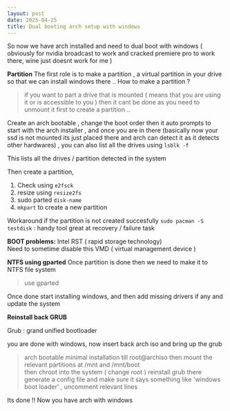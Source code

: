 ```yaml
---
layout: post
date: 2025-04-25
title: Dual booting arch setup with windows
---
```


So now we have arch installed and need to dual boot with windows ( obviously for nvidia broadcast to work and cracked premiere pro to work there, wine just doesnt work for me )

**Partition** 
The first role is to make a partition , a virtual partition in your drive so that we can install windows there .. 
How to make a partition ? 
> if you want to part a drive that is mounted ( means that you are using it or is accessible to you ) then it cant be done as you need to unmount it first to create a partition ..

Create an arch bootable , change the boot order then it auto prompts to start with the arch installer , and once you are in there (basically now your ssd is not mounted its just placed there and arch can detect it as it detects other hardwares) , you can also list all the drives using 
`lsblk -f`

This lists all the drives / partition detected in the system

Then create a partition, 
1. Check using `e2fsck`
2. resize using `resize2fs`
3. sudo parted `disk-name`
4. `mkpart` to create a new partition

Workaround if the partition is not created succesfully 
`sudo pacman -S testdisk` : handy tool great at recovery / failure task 


**BOOT problems:** 
Intel RST ( rapid storage technology)  
Need to sometime disable this VMD ( virtual management device )


**NTFS using gparted**
Once partition is done then we need to make it to NTFS file system 
>  use gparted  


Once done start installing windows, and then add missing drivers if any and update the system 

**Reinstall back GRUB**

Grub : grand unified bootloader 

you are done with windows, now insert back arch iso and bring up the grub 

> arch bootable
> minimal installation till root@archiso
> then mount the relevant partitions at /mnt and /mnt/boot   
> then chroot into the system ( change root )
> reinstall grub there
> generate a config file and make sure it says something like 'windows boot loader' , uncomment relevant lines


Its done !!
Now you have arch with windows   




















